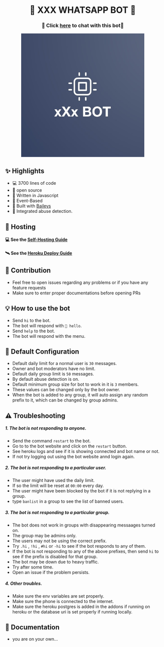 <h1 align="center">🤖 XXX WHATSAPP BOT 🤖</h1>

<h3 align="center">🤖 Click <a href="https://wa.me/+17123507778?text=help">here</a> to chat with this bot🤖</h3>
<p align="center">
<img src="/readme/images/logo.jpeg" width=400px alt="xxxlogo" />
</p>

## ✨ Highlights

- 💻 3700 lines of code
- 💖 open source
- 💙 Written in Javascript
- 💛 Event-Based 
- 💝 Built with [Baileys](https://github.com/adiwajshing/baileys)
- 🖤 Integrated abuse detection.


## 💮 Hosting

#### 💻 See the [Self-Hosting Guide](/readme/self-hosting.md) 
#### 🛰️ See the [Heroku Deploy Guide](/readme/heroku-hosting.md)


## 💪 Contribution

+ Feel free to open issues regarding any problems or if you have any feature requests
+ Make sure to enter proper documentations before opening PRs


## 💡 How to use the bot

- Send `hi` to the bot.
- The bot will respond with `👋 hello`.
- Send `help` to the bot.
- The bot will respond with the menu.


## 🔧 Default Configuration

- Default daily limit for a normal user is `30` messages.
- Owner and bot moderators have no limit.
- Default daily group limit is `50` messages.
- By default abuse detection is on.
- Default minimum group size for bot to work in it is `3` members.
- These values can be changed only by the bot owner.
- When the bot is added to any group, it will auto assign any random prefix to it, which can be changed by group admins.


## ⚠️ Troubleshooting

##### 1. The bot is not responding to anyone.
- Send the command `restart` to the bot.
- Go to to the bot website and click on the `restart` button.
- See heroku logs and see if it is showing connected and bot name or not.
- If not try logging out using the bot website annd login again.


##### 2. The bot is not responding to a particular user.
- The user might have used the daily limit.
- If so the limit will be reset at `00:00` every day.
- The user might have been blocked by the bot if it is not replying in a group.
- type `banlist` in a group to see the list of banned users.


##### 3. The bot is not responding to a particular group.
- The bot does not work in groups with disappearing messaages turned on.
- The group may be admins only.
- The users may not be using the correct prefix.
- Try `.hi` , `!hi` , `#hi` or `-hi` to see if the bot responds to any of them.
- If the bot is not responding to any of the above prefixes, then send `hi` to see if the prefix is disabled for that group.
- The bot may be down due to heavy traffic.
- Try after some time.
- Open an issue if the problem persists.


##### 4. Other troubles.
- Make sure the env variables are set properly.
- Make sure the phone is connected to the internet.
- Make sure the heroku postgres is added in the addons if running on heroku or the database uri is set properly if running locally.



## 📜 Documentation

- you are on your own...
